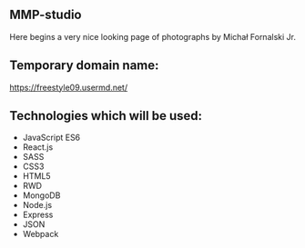## MMP-studio

Here begins a very nice looking page of photographs by Michał Fornalski Jr. 

## Temporary domain name:

https://freestyle09.usermd.net/

## Technologies which will be used: 

* JavaScript ES6 
* React.js 
* SASS 
* CSS3
* HTML5 
* RWD 
* MongoDB 
* Node.js 
* Express 
* JSON
* Webpack